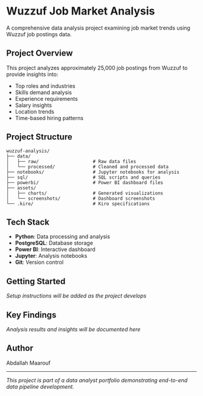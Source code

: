 # Wuzzuf Job Market Analysis

A comprehensive data analysis project examining job market trends using Wuzzuf job postings data.

## Project Overview

This project analyzes approximately 25,000 job postings from Wuzzuf to provide insights into:
- Top roles and industries
- Skills demand analysis
- Experience requirements
- Salary insights
- Location trends
- Time-based hiring patterns

## Project Structure

```
wuzzuf-analysis/
├── data/
│   ├── raw/                    # Raw data files
│   └── processed/              # Cleaned and processed data
├── notebooks/                  # Jupyter notebooks for analysis
├── sql/                        # SQL scripts and queries
├── powerbi/                    # Power BI dashboard files
├── assets/
│   ├── charts/                 # Generated visualizations
│   └── screenshots/            # Dashboard screenshots
└── .kiro/                      # Kiro specifications
```

## Tech Stack

- **Python**: Data processing and analysis
- **PostgreSQL**: Database storage
- **Power BI**: Interactive dashboard
- **Jupyter**: Analysis notebooks
- **Git**: Version control

## Getting Started

*Setup instructions will be added as the project develops*

## Key Findings

*Analysis results and insights will be documented here*

## Author

Abdallah Maarouf

---

*This project is part of a data analyst portfolio demonstrating end-to-end data pipeline development.*